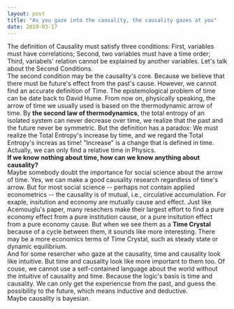 ```yaml
---
layout: post
title: "As you gaze into the causality, the causality gazes at you"
date: 2019-03-17
---
```


The definition of Causality must satisfy three conditions: First, variables must have correlations; Second, two variables must have a time order; Third, variabels' relation cannot be explained by another variables. Let's talk about the Second Conditions.  
The second condition may be the causality's core. Because we believe that there must be future's effect from the past's cause. However, we cannot find an accurate definition of Time. The epistemological problem of time can be date back to David Hume. From now on, physically speaking, the arrow of time we usually used is based on the thermodynamic arrow of time. By **the second law of thermodynamics**, the total entropy of an isolated system can never decrease over time, we realize that the past and the future never be symmetric. But the definition has a paradox: We must realize the Total Entropy's increase by time, and we regard the Total Entropy's increas as time! "Increase" is a change that is defined in time. Actually, we can only find a relative time in Physics.  
**If we know nothing about time, how can we know anything about causality?**  
Maybe somebody doubt the importance for social science about the arrow of time. Yes, we can make a good causality research regardless of time's arrow. But for most social science -- perhaps not contain applied econometrics -- the causality is of mutual, i.e., circulative accumulation. For exaple, insitution and economy are mutually cause and effect. Just like Acemouglu's paper, many resechers make their largest effort to find a pure economy effect from a pure institution cause, or a pure insitution effect from a pure economy cause. But when we see them as a **Time Crystal** because of a cycle between them, it sounds like more interesting. There may be a more economics terms of Time Crystal, such as steady state or dynamic equilibrium.  
And for some resercher who gaze at the causality, time and causality look like intuitive. But time and causality look like more important to them too. Of couse, we cannot use a self-contained language about the world without the intuitive of causality and time. Because the logic's basis is time and causality. We can only get the experiencse from the past, and guess the possibility to the future, which means inductive and deductive.  
Maybe causality is bayesian.

